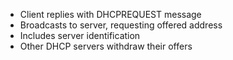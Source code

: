 - Client replies with DHCPREQUEST message
- Broadcasts to server, requesting offered address
- Includes server identification
- Other DHCP servers withdraw their offers